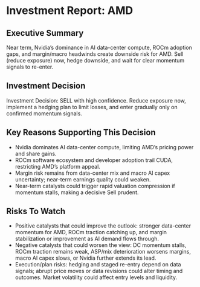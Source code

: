 # Investment Report: AMD
## Executive Summary
Near term, Nvidia’s dominance in AI data-center compute, ROCm adoption gaps, and margin/macro headwinds create downside risk for AMD. Sell (reduce exposure) now, hedge downside, and wait for clear momentum signals to re-enter.

## Investment Decision
Investment Decision: SELL with high confidence. Reduce exposure now, implement a hedging plan to limit losses, and enter gradually only on confirmed momentum signals.

## Key Reasons Supporting This Decision
- Nvidia dominates AI data-center compute, limiting AMD’s pricing power and share gains.
- ROCm software ecosystem and developer adoption trail CUDA, restricting AMD’s platform appeal.
- Margin risk remains from data-center mix and macro AI capex uncertainty; near-term earnings quality could weaken.
- Near-term catalysts could trigger rapid valuation compression if momentum stalls, making a decisive Sell prudent.

## Risks To Watch
- Positive catalysts that could improve the outlook: stronger data-center momentum for AMD, ROCm traction catching up, and margin stabilization or improvement as AI demand flows through.
- Negative catalysts that could worsen the view: DC momentum stalls, ROCm traction remains weak, ASP/mix deterioration worsens margins, macro AI capex slows, or Nvidia further extends its lead.
- Execution/plan risks: hedging and staged re-entry depend on data signals; abrupt price moves or data revisions could alter timing and outcomes. Market volatility could affect entry levels and liquidity.